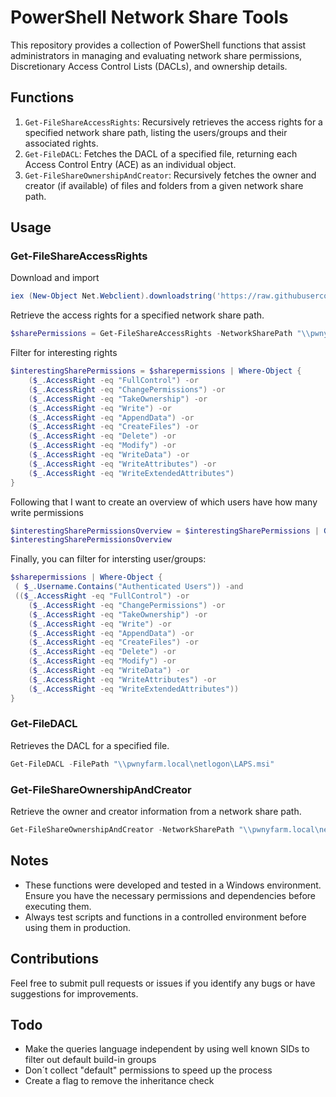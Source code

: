 # PowerShell Network Share Tools

This repository provides a collection of PowerShell functions that assist administrators in managing and evaluating network share permissions, Discretionary Access Control Lists (DACLs), and ownership details.

## Functions

1. `Get-FileShareAccessRights`: Recursively retrieves the access rights for a specified network share path, listing the users/groups and their associated rights.
2. `Get-FileDACL`: Fetches the DACL of a specified file, returning each Access Control Entry (ACE) as an individual object.
3. `Get-FileShareOwnershipAndCreator`: Recursively fetches the owner and creator (if available) of files and folders from a given network share path.

## Usage

### Get-FileShareAccessRights

Download and import
```powershell
iex (New-Object Net.Webclient).downloadstring('https://raw.githubusercontent.com/michiiii/Get-FileShareAccessRights/main/Get-FileShareAccessRights.ps1')
```

Retrieve the access rights for a specified network share path.

```powershell
$sharePermissions = Get-FileShareAccessRights -NetworkSharePath "\\pwnyfarm.local\netlogon"
```

Filter for interesting rights
```powershell
$interestingSharePermissions = $sharepermissions | Where-Object {
    ($_.AccessRight -eq "FullControl") -or
    ($_.AccessRight -eq "ChangePermissions") -or
    ($_.AccessRight -eq "TakeOwnership") -or
    ($_.AccessRight -eq "Write") -or
    ($_.AccessRight -eq "AppendData") -or
    ($_.AccessRight -eq "CreateFiles") -or
    ($_.AccessRight -eq "Delete") -or
    ($_.AccessRight -eq "Modify") -or
    ($_.AccessRight -eq "WriteData") -or
    ($_.AccessRight -eq "WriteAttributes") -or
    ($_.AccessRight -eq "WriteExtendedAttributes")
}
```

Following that I want to create an overview of which users have how many write permissions

```powershell
$interestingSharePermissionsOverview = $interestingSharePermissions | Group-Object -Property Username | Select-Object Name, Count
$interestingSharePermissionsOverview
```

Finally, you can filter for intersting user/groups:
```powershell
$sharepermissions | Where-Object {
 ( $_.Username.Contains("Authenticated Users")) -and
 (($_.AccessRight -eq "FullControl") -or
    ($_.AccessRight -eq "ChangePermissions") -or
    ($_.AccessRight -eq "TakeOwnership") -or
    ($_.AccessRight -eq "Write") -or
    ($_.AccessRight -eq "AppendData") -or
    ($_.AccessRight -eq "CreateFiles") -or
    ($_.AccessRight -eq "Delete") -or
    ($_.AccessRight -eq "Modify") -or
    ($_.AccessRight -eq "WriteData") -or
    ($_.AccessRight -eq "WriteAttributes") -or
    ($_.AccessRight -eq "WriteExtendedAttributes"))
}
```

### Get-FileDACL

Retrieves the DACL for a specified file.

```powershell
Get-FileDACL -FilePath "\\pwnyfarm.local\netlogon\LAPS.msi"
```

### Get-FileShareOwnershipAndCreator
Retrieve the owner and creator information from a network share path.

```powershell
Get-FileShareOwnershipAndCreator -NetworkSharePath "\\pwnyfarm.local\netlogon"
```

## Notes
- These functions were developed and tested in a Windows environment. Ensure you have the necessary permissions and dependencies before executing them.
- Always test scripts and functions in a controlled environment before using them in production.

## Contributions

Feel free to submit pull requests or issues if you identify any bugs or have suggestions for improvements.


## Todo
- Make the queries language independent by using well known SIDs to filter out default build-in groups
- Don´t collect "default" permissions to speed up the process
- Create a flag to remove the inheritance check
